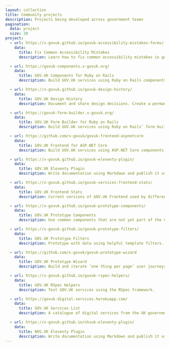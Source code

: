 ```yaml
---
layout: collection
title: Community projects
description: Projects being developed across government teams
pagination:
  data: project
  size: 20
project:
  - url: https://x-govuk.github.io/govuk-accessibility-mistakes-forms/
    data:
      title: Fix Common Accessibility Mistakes
      description: Learn how to fix common accessibility mistakes in government digital services.

  - url: https://govuk-components.x-govuk.org/
    data:
      title: GOV.UK Components for Ruby on Rails
      description: Build GOV.UK services using Ruby on Rails components.

  - url: https://x-govuk.github.io/govuk-design-history/
    data:
      title: GOV.UK Design History
      description: Document and share design decisions. Create a permanent record of how your service has developed over time.

  - url: https://govuk-form-builder.x-govuk.org/
    data:
      title: GOV.UK Form Builder for Ruby on Rails
      description: Build GOV.UK services using Ruby on Rails’ form builder.

  - url: https://github.com/x-govuk/govuk-frontend-aspnetcore
    data:
      title: GOV.UK Frontend for ASP.NET Core
      description: Build GOV.UK services using ASP.NET Core components.

  - url: https://x-govuk.github.io/govuk-eleventy-plugin/
    data:
      title: GOV.UK Eleventy Plugin
      description: Write documentation using Markdown and publish it using GOV.UK styles.

  - url: https://x-govuk.github.io/govuk-services-frontend-stats/
    data:
      title: GOV.UK Frontend Stats
      description: Current versions of GOV.UK Frontend used by different services, based on their publicly available source code.

  - url: https://x-govuk.github.io/govuk-prototype-components/
    data:
      title: GOV.UK Prototype Components
      description: Use common components that are not yet part of the GOV.UK Design System.

  - url: https://x-govuk.github.io/govuk-prototype-filters/
    data:
      title: GOV.UK Prototype Filters
      description: Prototype with data using helpful template filters.

  - url: https://github.com/x-govuk/govuk-prototype-wizard
    data:
      title: GOV.UK Prototype Wizard
      description: Build and iterate ‘one thing per page’ user journeys when prototyping GOV.UK services.

  - url: https://x-govuk.github.io/govuk-rspec-helpers/
    data:
      title: GOV.UK RSpec Helpers
      description: Test GOV.UK services using the RSpec framework.

  - url: https://govuk-digital-services.herokuapp.com/
    data:
      title: GOV.UK Services List
      description: A catalogue of digital services from the UK government and its agencies.

  - url: https://x-govuk.github.io/nhsuk-eleventy-plugin/
    data:
      title: NHS.UK Eleventy Plugin
      description: Write documentation using Markdown and publish it using NHS.UK styles.
---
```

